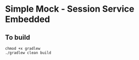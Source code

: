 # Simple Mock - Session Service Embedded

## To build

```shell
chmod +x gradlew
./gradlew clean build
```
